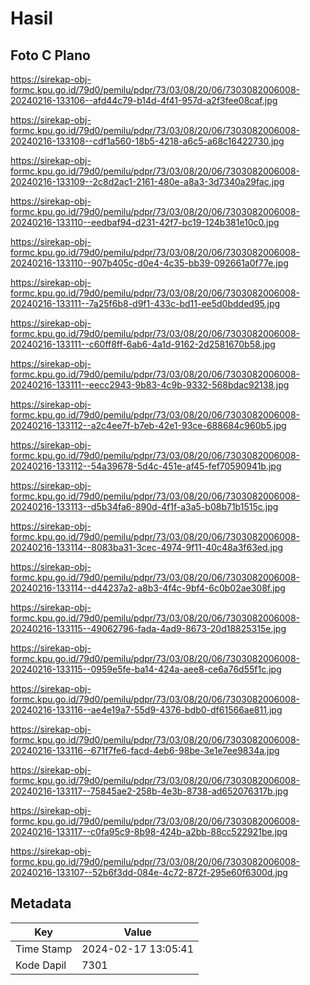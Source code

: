 # Hasil

## Foto C Plano

https://sirekap-obj-formc.kpu.go.id/79d0/pemilu/pdpr/73/03/08/20/06/7303082006008-20240216-133106--afd44c79-b14d-4f41-957d-a2f3fee08caf.jpg

https://sirekap-obj-formc.kpu.go.id/79d0/pemilu/pdpr/73/03/08/20/06/7303082006008-20240216-133108--cdf1a560-18b5-4218-a6c5-a68c16422730.jpg

https://sirekap-obj-formc.kpu.go.id/79d0/pemilu/pdpr/73/03/08/20/06/7303082006008-20240216-133109--2c8d2ac1-2161-480e-a8a3-3d7340a29fac.jpg

https://sirekap-obj-formc.kpu.go.id/79d0/pemilu/pdpr/73/03/08/20/06/7303082006008-20240216-133110--eedbaf94-d231-42f7-bc19-124b381e10c0.jpg

https://sirekap-obj-formc.kpu.go.id/79d0/pemilu/pdpr/73/03/08/20/06/7303082006008-20240216-133110--907b405c-d0e4-4c35-bb39-092661a0f77e.jpg

https://sirekap-obj-formc.kpu.go.id/79d0/pemilu/pdpr/73/03/08/20/06/7303082006008-20240216-133111--7a25f6b8-d9f1-433c-bd11-ee5d0bdded95.jpg

https://sirekap-obj-formc.kpu.go.id/79d0/pemilu/pdpr/73/03/08/20/06/7303082006008-20240216-133111--c60ff8ff-6ab6-4a1d-9162-2d2581670b58.jpg

https://sirekap-obj-formc.kpu.go.id/79d0/pemilu/pdpr/73/03/08/20/06/7303082006008-20240216-133111--eecc2943-9b83-4c9b-9332-568bdac92138.jpg

https://sirekap-obj-formc.kpu.go.id/79d0/pemilu/pdpr/73/03/08/20/06/7303082006008-20240216-133112--a2c4ee7f-b7eb-42e1-93ce-688684c960b5.jpg

https://sirekap-obj-formc.kpu.go.id/79d0/pemilu/pdpr/73/03/08/20/06/7303082006008-20240216-133112--54a39678-5d4c-451e-af45-fef70590941b.jpg

https://sirekap-obj-formc.kpu.go.id/79d0/pemilu/pdpr/73/03/08/20/06/7303082006008-20240216-133113--d5b34fa6-890d-4f1f-a3a5-b08b71b1515c.jpg

https://sirekap-obj-formc.kpu.go.id/79d0/pemilu/pdpr/73/03/08/20/06/7303082006008-20240216-133114--8083ba31-3cec-4974-9f11-40c48a3f63ed.jpg

https://sirekap-obj-formc.kpu.go.id/79d0/pemilu/pdpr/73/03/08/20/06/7303082006008-20240216-133114--d44237a2-a8b3-4f4c-9bf4-6c0b02ae308f.jpg

https://sirekap-obj-formc.kpu.go.id/79d0/pemilu/pdpr/73/03/08/20/06/7303082006008-20240216-133115--49062796-fada-4ad9-8673-20d18825315e.jpg

https://sirekap-obj-formc.kpu.go.id/79d0/pemilu/pdpr/73/03/08/20/06/7303082006008-20240216-133115--0959e5fe-ba14-424a-aee8-ce6a76d55f1c.jpg

https://sirekap-obj-formc.kpu.go.id/79d0/pemilu/pdpr/73/03/08/20/06/7303082006008-20240216-133116--ae4e19a7-55d9-4376-bdb0-df61566ae811.jpg

https://sirekap-obj-formc.kpu.go.id/79d0/pemilu/pdpr/73/03/08/20/06/7303082006008-20240216-133116--671f7fe6-facd-4eb6-98be-3e1e7ee9834a.jpg

https://sirekap-obj-formc.kpu.go.id/79d0/pemilu/pdpr/73/03/08/20/06/7303082006008-20240216-133117--75845ae2-258b-4e3b-8738-ad652076317b.jpg

https://sirekap-obj-formc.kpu.go.id/79d0/pemilu/pdpr/73/03/08/20/06/7303082006008-20240216-133117--c0fa95c9-8b98-424b-a2bb-88cc522921be.jpg

https://sirekap-obj-formc.kpu.go.id/79d0/pemilu/pdpr/73/03/08/20/06/7303082006008-20240216-133107--52b6f3dd-084e-4c72-872f-295e60f6300d.jpg


## Metadata

| Key        | Value               |
| ---------- | ------------------- |
| Time Stamp | 2024-02-17 13:05:41 |
| Kode Dapil | 7301                |



